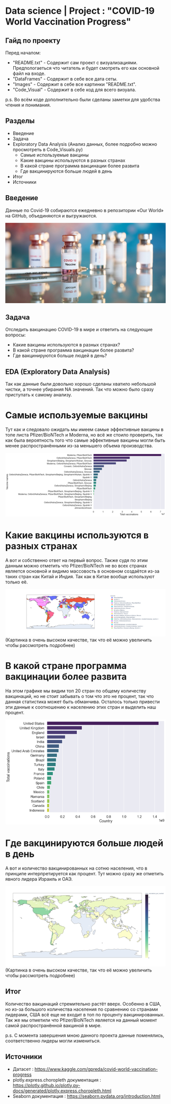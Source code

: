 # Data science | Project : "COVID-19 World Vaccination Progress"

## Гайд по проекту

Перед началом:
- "README.txt" - Содержит сам проект с визуализациями. Предпологаеться что читатель и будет смотреть его как основной файл на входе.
- "DataFrames" - Содержит в себе все дата сеты.
- "Images" - Содержит в себе все картинки "README.txt".
- "Code_Visual" - Содержит в себе код для всего визуала.

p.s. Во всём коде дополнительно были сделаны заметки для удобства чтения и понимания.

## Разделы

- Введение
- Задача
- Exploratory Data Analysis (Анализ данных, более подробно можно просмотреть в Code_Visuals.py)
  - Самые используемые вакцины
  - Какие вакцины используются в разных странах
  - В какой стране программа вакцинации более развита
  - Где вакцинируются больше людей в день
- Итог
- Источники

## Введение

Данные по Covid-19 собираются ежедневно в репозитории «Our World» на GitHub, объединяются и выгружаются.

![alt text](https://github.com/Aettio/DS_Project_Covid_19_Vaccination/blob/main/Images/Vaccine.jpg)

## Задача

Отследить вакцинацию COVID-19 в мире и ответить на следующие вопросы:

- Какие вакцины используются в разных странах?
- В какой стране программа вакцинации более развита?
- Где вакцинируются больше людей в день?

## EDA (Exploratory Data Analysis)

Так как данные были довольно хорошо сделаны хватило небольшой чистки, а точнее убирания NA значений. Так что можно было сразу приступать к самому анализу.

# Самые используемые вакцины

Тут как и следовало ожидать мы имеем самые эффективные вакцины в топе листа Pfizer/BioNTech и Moderna, но всё же стоило проверить, так как была вероятность того что самые эффективные вакцины могли быть менее распространёнными из-за меньшего объема производства.

![alt text](https://github.com/Aettio/DS_Project_Covid_19_Vaccination/blob/main/Images/Top_vaccines.png)

# Какие вакцины используются в разных странах

А вот и собственно ответ на первый вопрос. Также судя по этим данным можно отметить что Pfizer/BioNTech не во всех странах является основной и видимо массовость в основном создаётся из-за таких стран как Китай и Индия. Так как в Китае вообще используют только её.

![alt text](https://github.com/Aettio/DS_Project_Covid_19_Vaccination/blob/main/Images/Vaccines_bycountry.jpeg)
(Картинка в очень высоком качестве, так что её можно увеличить чтобы рассмотреть подробнее)

# В какой стране программа вакцинации более развита

На этом графике мы видим топ 20 стран по общему количеству вакцинаций, но не стоит забывать о том что это не процент, так что данная статистика может быть обманчива. Осталось только привести эти данные к соотношению к населению этих стран и выделить наш процент.

![alt text](https://github.com/Aettio/DS_Project_Covid_19_Vaccination/blob/main/Images/Vaccinations_by_country.png)

# Где вакцинируются больше людей в день

А вот и количество вакцинированных на сотню населения, что в принципе интерпретируется как процент. Тут можно сразу же отметить явного лидера Израиль и ОАЭ.

![alt text](https://github.com/Aettio/DS_Project_Covid_19_Vaccination/blob/main/Images/Total_vaccinations_per_hundred.jpeg)
(Картинка в очень высоком качестве, так что её можно увеличить чтобы рассмотреть подробнее)

## Итог

Количество вакцинаций стремительно растёт вверх. Особенно в США, но из-за большого количества населения по сравнению со странами лидерами, США всё еще не входит в топ по проценту вакцинированных. Так же мы отметили что Pfizer/BioNTech является на данный момент самой распространённой вакциной в мире.

p.s. С момента завершения мною данного проекта данные поменялись, соответственно лидеры могли измениться.

## Источники

- Датасет : https://www.kaggle.com/gpreda/covid-world-vaccination-progress
- plotly.express.choropleth документация : https://plotly.github.io/plotly.py-docs/generated/plotly.express.choropleth.html
- Seaborn документация : https://seaborn.pydata.org/introduction.html
